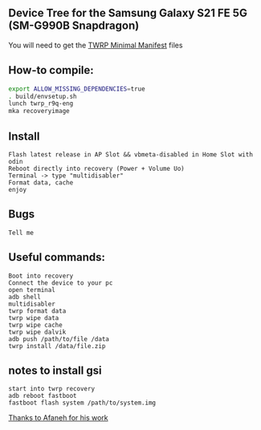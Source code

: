 ## Device Tree for the Samsung Galaxy S21 FE 5G (SM-G990B Snapdragon)
You will need to get the [TWRP Minimal Manifest](https://github.com/minimal-manifest-twrp/platform_manifest_twrp_aosp) files

## How-to compile:

```sh
export ALLOW_MISSING_DEPENDENCIES=true
. build/envsetup.sh
lunch twrp_r9q-eng
mka recoveryimage
```

## Install

```
Flash latest release in AP Slot && vbmeta-disabled in Home Slot with odin
Reboot directly into recovery (Power + Volume Uo)
Terminal -> type "multidisabler"
Format data, cache
enjoy
```

## Bugs

```
Tell me
```

## Useful commands:

```
Boot into recovery
Connect the device to your pc
open terminal
adb shell
multidisabler
twrp format data
twrp wipe data
twrp wipe cache
twrp wipe dalvik
adb push /path/to/file /data
twrp install /data/file.zip
```

## notes to install gsi

```
start into twrp recovery
adb reboot fastboot
fastboot flash system /path/to/system.img
```

 [Thanks to Afaneh for his work](https://github.com/mohammad92?tab=repositories)